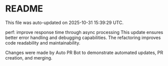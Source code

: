 # README

This file was auto-updated on 2025-10-31 15:39:29 UTC.

perf: improve response time through async processing This update ensures better error handling and debugging capabilities. The refactoring improves code readability and maintainability.

Changes were made by Auto PR Bot to demonstrate automated updates, PR creation, and merging.
   
